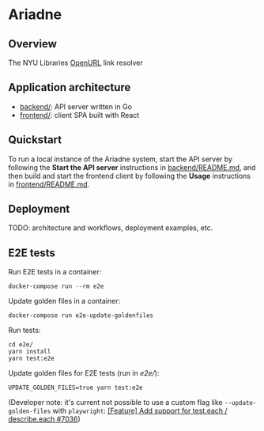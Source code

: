 # Ariadne

## Overview

The NYU Libraries [OpenURL](https://en.wikipedia.org/wiki/OpenURL) link resolver

## Application architecture

* [backend/](backend/README.md): API server written in Go
* [frontend/](frontend/README.md): client SPA built with React

## Quickstart

To run a local instance of the Ariadne system, start the API server by following
the **Start the API server** instructions in [backend/README.md](backend/README.md),
and then build and start the frontend client by following the **Usage** instructions
in [frontend/README.md](frontend/README.md).

## Deployment

TODO: architecture and workflows, deployment examples, etc.

## E2E tests

Run E2E tests in a container:

```
docker-compose run --rm e2e
```

Update golden files in a container:

```
docker-compose run e2e-update-goldenfiles
```

Run tests:

```
cd e2e/
yarn install
yarn test:e2e
```

Update golden files for E2E tests (run in _e2e/_):

```
UPDATE_GOLDEN_FILES=true yarn test:e2e
```
(Developer note: it's current not possible to use a custom flag like `--update-golden-files`
with `playwright`: [\[Feature\] Add support for test\.each / describe\.each \#7036](https://github.com/microsoft/playwright/issues/7036))


